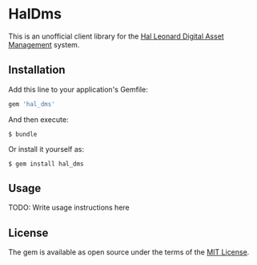 # HalDms

This is an unofficial client library for the
[Hal Leonard Digital Asset Management](https://haldms.halleonard.com/vendoradmin/)
system.

## Installation

Add this line to your application's Gemfile:

```ruby
gem 'hal_dms'
```

And then execute:

    $ bundle

Or install it yourself as:

    $ gem install hal_dms

## Usage

TODO: Write usage instructions here

## License

The gem is available as open source under the terms of the
[MIT License](http://opensource.org/licenses/MIT).
